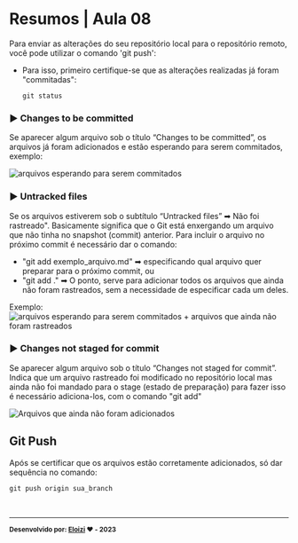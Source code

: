 
# Resumos | Aula 08

Para enviar as alterações do seu repositório local para o repositório remoto, você pode utilizar o comando 'git push':

- Para isso, primeiro certifique-se que as alterações realizadas já foram "commitadas":

    ```
    git status
    ```

### ▶ Changes to be committed

Se aparecer algum arquivo sob o título “Changes to be committed”, os arquivos já foram adicionados e estão esperando para serem commitados, exemplo:

![arquivos esperando para serem commitados](https://guilherme.readthedocs.io/en/latest/_images/git05.png)

### ▶ Untracked files

Se os arquivos estiverem sob o subtítulo “Untracked files” ➡ Não foi rastreado". 
Basicamente significa que o Git está enxergando um arquivo que não tinha no snapshot (commit) anterior. Para incluir o arquivo no próximo commit é necessário dar o comando:
-  "git add exemplo_arquivo.md" ➡ especificando qual arquivo quer preparar para o próximo commit, ou 
- "git add ." ➡ O ponto, serve para adicionar todos os arquivos que ainda não foram rastreados, sem a necessidade de especificar cada um deles.

Exemplo:
![arquivos esperando para serem commitados + arquivos que ainda não foram rastreados](https://phoenixnap.com/kb/wp-content/uploads/2022/09/check-untracked-files.png)


### ▶ Changes not staged for commit
Se aparecer algum arquivo sob o título “Changes not staged for commit”.
Indica que um arquivo rastreado foi modificado no repositório local mas ainda não foi mandado para o stage (estado de preparação) para fazer isso é necessário adiciona-los, com o comando "git add"

 ![Arquivos que ainda não foram adicionados](https://linuxhint.com/wp-content/uploads/2023/05/What-Does-Changes-not-staged-for-commit-Mean-6.png)


## Git Push
Após se certificar que os arquivos estão corretamente adicionados, só dar sequência no comando:

```
git push origin sua_branch
```

<br>

---

<sub><b>Desenvolvido por: [Eloizi](https://github.com/Eloizi/gitHub-DIO) ❤️ - 2023</b></sub></a>




